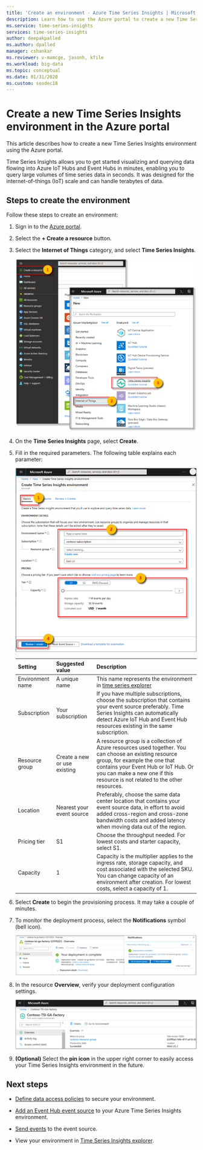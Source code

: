 ```yaml
---
title: 'Create an environment - Azure Time Series Insights | Microsoft Docs'
description: Learn how to use the Azure portal to create a new Time Series Insights environment. 
ms.service: time-series-insights
services: time-series-insights
author: deepakpalled
ms.author: dpalled
manager: cshankar
ms.reviewer: v-mamcge, jasonh, kfile
ms.workload: big-data
ms.topic: conceptual 
ms.date: 01/31/2020
ms.custom: seodec18
---
```


# Create a new Time Series Insights environment in the Azure portal

This article describes how to create a new Time Series Insights environment using the Azure portal.

Time Series Insights allows you to get started visualizing and querying data flowing into Azure IoT Hubs and Event Hubs in minutes, enabling you to query large volumes of time series data in seconds.  It was designed for the internet-of-things (IoT) scale and can handle terabytes of data.

## Steps to create the environment

Follow these steps to create an environment:

1. Sign in to the [Azure portal](https://portal.azure.com).

1. Select the **+ Create a resource** button.

1. Select the **Internet of Things** category, and select **Time Series Insights**.

   [![Create the Time Series Insights environment](media/time-series-insights-get-started/tsi-create-new-environment.png)](media/time-series-insights-get-started/tsi-create-new-environment.png#lightbox)

1. On the **Time Series Insights** page, select **Create**.

1. Fill in the required parameters. The following table explains each parameter:
   
   [![Create the Time Series Insights resource group](media/time-series-insights-get-started/tsi-configure-and-create.png)](media/time-series-insights-get-started/tsi-configure-and-create.png#lightbox)
   
   Setting|Suggested value|Description
   ---|---|---
   Environment name | A unique name | This name represents the environment in [time series explorer](https://insights.timeseries.azure.com)
   Subscription | Your subscription | If you have multiple subscriptions, choose the subscription that contains your event source preferably. Time Series Insights can automatically detect Azure IoT Hub and Event Hub resources existing in the same subscription.
   Resource group | Create a new or use existing | A resource group is a collection of Azure resources used together. You can choose an existing resource group, for example the one that contains your Event Hub or IoT Hub. Or you can make a new one if this resource is not related to the other resources.
   Location | Nearest your event source | Preferably, choose the same data center location that contains your event source data, in effort to avoid added cross-region and cross-zone bandwidth costs and added latency when moving data out of the region.
   Pricing tier | S1 | Choose the throughput needed. For lowest costs and starter capacity, select S1.
   Capacity | 1 | Capacity is the multiplier applies to the ingress rate, storage capacity, and cost associated with the selected SKU.  You can change capacity of an environment after creation. For lowest costs, select a capacity of 1. 
  
1. Select **Create** to begin the provisioning process. It may take a couple of minutes.

1. To monitor the deployment process, select the **Notifications** symbol (bell icon).

   [![Watch the notifications](media/time-series-insights-get-started/tsi-deploy-notifications.png)](media/time-series-insights-get-started/tsi-deploy-notifications.png#lightbox)

1. In the resource **Overview**, verify your deployment configuration settings.

   [![Create the Time Series Insights pin to dashboard](media/time-series-insights-get-started/tsi-verify-deployment.png)](media/time-series-insights-get-started/tsi-verify-deployment.png#lightbox)

1. **(Optional)** Select the **pin icon** in the upper right corner to easily access your Time Series Insights environment in the future.

## Next steps

* [Define data access policies](time-series-insights-data-access.md) to secure your environment.

* [Add an Event Hub event source](time-series-insights-how-to-add-an-event-source-eventhub.md) to your Azure Time Series Insights environment.

* [Send events](time-series-insights-send-events.md) to the event source.

* View your environment in [Time Series Insights explorer](https://insights.timeseries.azure.com).
